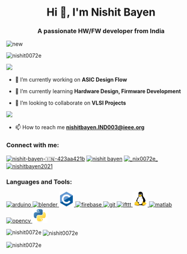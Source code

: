 <h1 align="center">Hi 👋, I'm Nishit Bayen</h1>
<h3 align="center">A passionate HW/FW developer from India</h3>

![new](https://github.com/nishit0072e/nishit0072e/assets/65007263/7b76aab4-cadf-43d8-964a-8e060fb79a7d)


<p align="left"> <img src="https://komarev.com/ghpvc/?username=nishit0072e&label=Profile%20views&color=0e75b6&style=flat" alt="nishit0072e" /> </p>
<p align="left"> <img src="https://badgen.net/badge/hey/What's up?/red?icon=twitter" /> </p>
<!--!\[my badge\](https://badgen.net/badge/hey/What's up?/red?icon=twitter)-->

- 🔭 I’m currently working on **ASIC Design Flow**

- 🌱 I’m currently learning **Hardware Design, Firmware Development**

- 👯 I’m looking to collaborate on **VLSI Projects**

<p align="left"> <img src="https://gmail.com/badge/Gmail/nishitbayen2021@gmail.com/blue?icon=twitter" /> </p>

- 📫 How to reach me **nishitbayen.IND003@ieee.org**

<h3 align="left">Connect with me:</h3>
<p align="left">
<a href="https://linkedin.com/in/nishit-bayen-🇮🇳-423aa421b" target="blank"><img align="center" src="https://raw.githubusercontent.com/rahuldkjain/github-profile-readme-generator/master/src/images/icons/Social/linked-in-alt.svg" alt="nishit-bayen-🇮🇳-423aa421b" height="30" width="40" /></a>
<a href="https://fb.com/nishit bayen" target="blank"><img align="center" src="https://raw.githubusercontent.com/rahuldkjain/github-profile-readme-generator/master/src/images/icons/Social/facebook.svg" alt="nishit bayen" height="30" width="40" /></a>
<a href="https://instagram.com/_nix0072e_" target="blank"><img align="center" src="https://raw.githubusercontent.com/rahuldkjain/github-profile-readme-generator/master/src/images/icons/Social/instagram.svg" alt="_nix0072e_" height="30" width="40" /></a>
<a href="https://auth.geeksforgeeks.org/user/nishitbayen2021" target="blank"><img align="center" src="https://raw.githubusercontent.com/rahuldkjain/github-profile-readme-generator/master/src/images/icons/Social/geeks-for-geeks.svg" alt="nishitbayen2021" height="30" width="40" /></a>
</p>

<h3 align="left">Languages and Tools:</h3>
<p align="left"> <a href="https://www.arduino.cc/" target="_blank" rel="noreferrer"> <img src="https://cdn.worldvectorlogo.com/logos/arduino-1.svg" alt="arduino" width="40" height="40"/> </a> <a href="https://www.blender.org/" target="_blank" rel="noreferrer"> <img src="https://download.blender.org/branding/community/blender_community_badge_white.svg" alt="blender" width="40" height="40"/> </a> <a href="https://www.cprogramming.com/" target="_blank" rel="noreferrer"> <img src="https://raw.githubusercontent.com/devicons/devicon/master/icons/c/c-original.svg" alt="c" width="40" height="40"/> </a> <a href="https://firebase.google.com/" target="_blank" rel="noreferrer"> <img src="https://www.vectorlogo.zone/logos/firebase/firebase-icon.svg" alt="firebase" width="40" height="40"/> </a> <a href="https://git-scm.com/" target="_blank" rel="noreferrer"> <img src="https://www.vectorlogo.zone/logos/git-scm/git-scm-icon.svg" alt="git" width="40" height="40"/> </a> <a href="https://ifttt.com/" target="_blank" rel="noreferrer"> <img src="https://www.vectorlogo.zone/logos/ifttt/ifttt-ar21.svg" alt="ifttt" width="40" height="40"/> </a> <a href="https://www.linux.org/" target="_blank" rel="noreferrer"> <img src="https://raw.githubusercontent.com/devicons/devicon/master/icons/linux/linux-original.svg" alt="linux" width="40" height="40"/> </a> <a href="https://www.mathworks.com/" target="_blank" rel="noreferrer"> <img src="https://upload.wikimedia.org/wikipedia/commons/2/21/Matlab_Logo.png" alt="matlab" width="40" height="40"/> </a> <a href="https://opencv.org/" target="_blank" rel="noreferrer"> <img src="https://www.vectorlogo.zone/logos/opencv/opencv-icon.svg" alt="opencv" width="40" height="40"/> </a> <a href="https://www.python.org" target="_blank" rel="noreferrer"> <img src="https://raw.githubusercontent.com/devicons/devicon/master/icons/python/python-original.svg" alt="python" width="40" height="40"/> </a> </p>

<p><img align="left" src="https://github-readme-stats.vercel.app/api/top-langs?username=nishit0072e&show_icons=true&locale=en&layout=compact" alt="nishit0072e" /></p>

<p>&nbsp;<img align="center" src="https://github-readme-stats.vercel.app/api?username=nishit0072e&show_icons=true&locale=en" alt="nishit0072e" /></p>

<p><img align="center" src="https://github-readme-streak-stats.herokuapp.com/?user=nishit0072e&" alt="nishit0072e" /></p>

<!--
nishit0072e/nishit0072e is a ✨ special ✨ repository because its `README.md` (this file) appears on your GitHub profile.
You can click the Preview link to take a look at your changes.
-->
